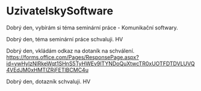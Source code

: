 # UzivatelskySoftware
Dobrý den, vybírám si téma seminární práce - Komunikační softwary.

Dobrý den, téma seminární práce schvaluji. HV

Dobrý den, vkládám odkaz na dotaník na schválení. https://forms.office.com/Pages/ResponsePage.aspx?id=ywHylzNlRkeWqt1SHnS5TyHWEv9lTYNDoQuXtwcTR0xUOTFDTDVLUVQ4VEdJM0xHMTlZRjFETlBCMC4u

Dobrý den,
dotazník schvaluji. HV
